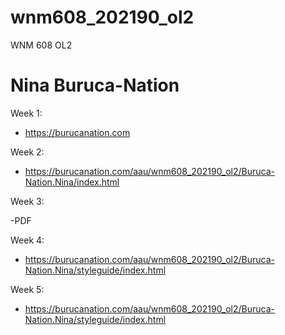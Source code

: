 
# wnm608_202190_ol2
WNM 608 OL2

# Nina Buruca-Nation

Week 1: 

- https://burucanation.com

Week 2: 

- https://burucanation.com/aau/wnm608_202190_ol2/Buruca-Nation.Nina/index.html

Week 3: 

-PDF

Week 4:

- https://burucanation.com/aau/wnm608_202190_ol2/Buruca-Nation.Nina/styleguide/index.html

Week 5:

- https://burucanation.com/aau/wnm608_202190_ol2/Buruca-Nation.Nina/styleguide/index.html
